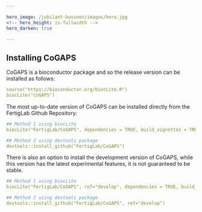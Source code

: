 ```yaml
---

hero_image: /jubilant-bassoon/images/hero.jpg
<!-- hero_height: is-fullwidth -->
hero_darken: true

---
```


## Installing CoGAPS

CoGAPS is a bioconductor package and so the release version can be installed as follows:
```yaml
source("https://bioconductor.org/biocLite.R")
biocLite("CoGAPS")
```
The most up-to-date version of CoGAPS can be installed directly from the FertigLab Github Repository:
```yaml
## Method 1 using biocLite
biocLite("FertigLab/CoGAPS", dependencies = TRUE, build_vignettes = TRUE)

## Method 2 using devtools package
devtools::install_github("FertigLab/CoGAPS")
```
There is also an option to install the development version of CoGAPS, while this version has the latest experimental features, it is not guaranteed to be stable.
```yaml
## Method 1 using biocLite
biocLite("FertigLab/CoGAPS", ref="develop", dependencies = TRUE, build_vignettes = TRUE)

## Method 2 using devtools package
devtools::install_github("FertigLab/CoGAPS", ref="develop")
```
